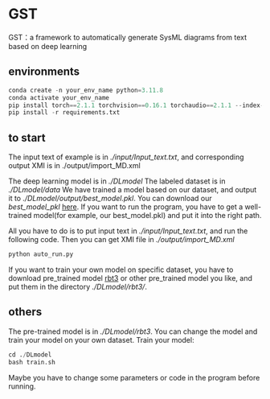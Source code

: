 # GST
GST：a framework to automatically generate SysML diagrams from text based on deep learning
## environments
```python
conda create -n your_env_name python=3.11.8
conda activate your_env_name
pip install torch==2.1.1 torchvision==0.16.1 torchaudio==2.1.1 --index-url https://download.pytorch.org/whl/cu118
pip install -r requirements.txt
```
## to start

The input text of example is in *./input/Input_text.txt*, and corresponding output XMI is in ./output/import_MD.xml

The deep learning model is in *./DLmodel*
The labeled dataset is in *./DLmodel/data*
We have trained a model based on our dataset, and output it to *./DLmodel/output/best_model.pkl*. You can download our   *best_model_pkl* [here](https://drive.google.com/drive/folders/1SU0E14hhikxMLQYoEYfj_8_3KhOeqWzq).  If you want to run the program, you have to get a well-trained model(for example, our best_model.pkl) and put it into the right path.

All you have to do is to put input text in *./input/Input_text.txt*, and run the following code. Then you can get XMI file in *./output/import_MD.xml*
```python
python auto_run.py
```

If you want to train your own model on specific dataset, you have to download pre_trained model [rbt3](https://huggingface.co/hfl/rbt3/tree/main) or other pre_trained model you like, and put them in the directory *./DLmodel/rbt3/*.

## others

The pre-trained model is in *./DLmodel/rbt3*. You can change the model and train your model on your own dataset.
Train your model:

```python
cd ./DLmodel
bash train.sh
```
Maybe you have to change some parameters or code in the program before running.